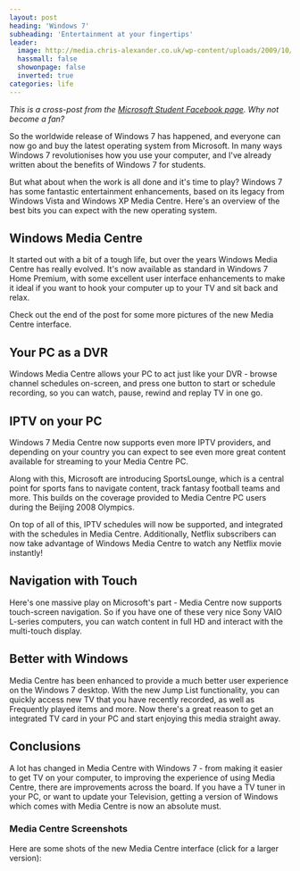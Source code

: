 ```yaml
---
layout: post
heading: 'Windows 7'
subheading: 'Entertainment at your fingertips'
leader:
  image: http://media.chris-alexander.co.uk/wp-content/uploads/2009/10/wmc1.png
  hassmall: false
  showonpage: false
  inverted: true
categories: life
---
```


*This is a cross-post from the [Microsoft Student Facebook page](http://www.facebook.com/microsoftstudent). Why not become a fan?*

So the worldwide release of Windows 7 has happened, and everyone can now go and buy the latest operating system from Microsoft. In many ways Windows 7 revolutionises how you use your computer, and I've already written about the benefits of Windows 7 for students.

But what about when the work is all done and it's time to play? Windows 7 has some fantastic entertainment enhancements, based on its legacy from Windows Vista and Windows XP Media Centre. Here's an overview of the best bits you can expect with the new operating system.

## Windows Media Centre

It started out with a bit of a tough life, but over the years Windows Media Centre has really evolved. It's now available as standard in Windows 7 Home Premium, with some excellent user interface enhancements to make it ideal if you want to hook your computer up to your TV and sit back and relax.

<!-- Replace missing image from http://media.chris-alexander.co.uk/wp-content/uploads/2009/10/wmc1.png -->

Check out the end of the post for some more pictures of the new Media Centre interface.

## Your PC as a DVR

Windows Media Centre allows your PC to act just like your DVR - browse channel schedules on-screen, and press one button to start or schedule recording, so you can watch, pause, rewind and replay TV in one go.

<!-- Replace missing image from http://media.chris-alexander.co.uk/wp-content/uploads/2009/10/pvr.png -->

## IPTV on your PC

Windows 7 Media Centre now supports even more IPTV providers, and depending on your country you can expect to see even more great content available for streaming to your Media Centre PC.

Along with this, Microsoft are introducing SportsLounge, which is a central point for sports fans to navigate content, track fantasy football teams and more. This builds on the coverage provided to Media Centre PC users during the Beijing 2008 Olympics.

On top of all of this, IPTV schedules will now be supported, and integrated with the schedules in Media Centre. Additionally, Netflix subscribers can now take advantage of Windows Media Centre to watch any Netflix movie instantly!

## Navigation with Touch

Here's one massive play on Microsoft's part - Media Centre now supports touch-screen navigation. So if you have one of these very nice Sony VAIO L-series computers, you can watch content in full HD and interact with the multi-touch display.

<!-- Replace missing image from http://media.chris-alexander.co.uk/wp-content/uploads/2009/10/vaiol.png -->

## Better with Windows

Media Centre has been enhanced to provide a much better user experience on the Windows 7 desktop. With the new Jump List functionality, you can quickly access new TV that you have recently recorded, as well as Frequently played items and more. Now there's a great reason to get an integrated TV card in your PC and start enjoying this media straight away.

<!-- Replace missing image from http://media.chris-alexander.co.uk/wp-content/uploads/2009/10/mc-pc.png -->

## Conclusions

A lot has changed in Media Centre with Windows 7 - from making it easier to get TV on your computer, to improving the experience of using Media Centre, there are improvements across the board. If you have a TV tuner in your PC, or want to update your Television, getting a version of Windows which comes with Media Centre is now an absolute must.

### Media Centre Screenshots

Here are some shots of the new Media Centre interface (click for a larger version):

<!-- Replace missing image from http://media.chris-alexander.co.uk/wp-content/uploads/2009/10/wmc2-300x224.png -->

<!-- Replace missing image from http://media.chris-alexander.co.uk/wp-content/uploads/2009/10/wmc6-300x224.png -->
